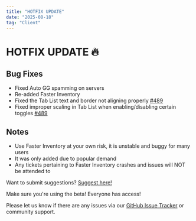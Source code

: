 ```yaml
---
title: "HOTFIX UPDATE"
date: "2025-08-18"
tag: "Client"
---
```


# HOTFIX UPDATE 🔥

## Bug Fixes

- Fixed Auto GG spamming on servers
- Re-added Faster Inventory
- Fixed the Tab List text and border not aligning properly [#489](https://github.com/flarialmc/dll/issues/489)
- Fixed improper scaling in Tab List when enabling/disabling certain toggles [#489](https://github.com/flarialmc/dll/issues/489)

## Notes

- Use Faster Inventory at your own risk, it is unstable and buggy for many users
- It was only added due to popular demand
- Any tickets pertaining to Faster Inventory crashes and issues will NOT be attended to

Want to submit suggestions? [Suggest here!](https://github.com/flarialmc/dll/issues)

Make sure you're using the beta! Everyone has access!

Please let us know if there are any issues via our [GitHub Issue Tracker](https://github.com/flarialmc/dll/issues) or community support.